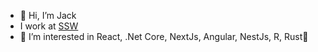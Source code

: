 - 👋 Hi, I’m Jack
 - I work at [SSW](https://ssw.com.au)
- 👀 I’m interested in React, .Net Core, NextJs, Angular, NestJs, R, Rust🦀

